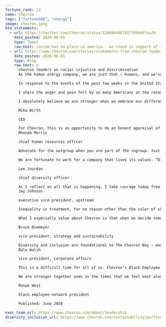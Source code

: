 ```yaml
---
fortune_rank: 13
name: Chevron
tags: ["fortune500", "energy"]
image: chevron.jpeg
blm_statements:
  - url: https://twitter.com/Chevron/status/1268984687927705600?s=20
    date_posted: 2020-06-05
    type: Tweet
    raw_text: racism has no place in america.  we stand in support of the black community and all those seeking systemic change.
  - url: https://www.chevron.com/stories/statements-from-chevron-leaders-on-racial-injustice-and-discrimination
    date_posted: 2020-06-01
    type: Blog
    raw_text: >
      chevron leaders on racial injustice and discrimination
      As the human energy company, we are just that – humans, and we’ve felt the impact of what is happening in the United States around racial injustice. Our company is rooted in a diverse and inclusive culture, but we also understand it is our time to listen and learn.

      In response to the events of the past few weeks in the United States, a number of our leaders have been sharing their thoughts online and with fellow employees. Below are excerpts from their statements:

      I share the anger and pain felt by so many Americans at the recent killings of unarmed black men and women. Racism and brutality have no place in America. Yet these incidents still occur. And they impact people well beyond those directly affected by such tragedies. Including people at our company.

      I absolutely believe we are stronger when we embrace our differences, and now is an important time to do just that.

      Mike Wirth

      CEO

      For Chevron, this is an opportunity to do an honest appraisal of who we are as a company and what we stand for… Our commitment to diversity and inclusion is fundamental. And with this foundation we can always regain lost perspective. Our values offer a place we can always turn to for renewal and become whole.
      Rhonda Morris

      chief human resources officer

      Advocate for the outgroup when you are part of the ingroup. Just like with safety. If you see it, own it. If you hear it, speak it. Advocacy carries with it a dimension of credibility that self-advocacy does not.

      We are fortunate to work for a company that lives its values. “Diversity and Inclusion” is the first value listed in The Chevron Way. That’s not an accident.

      Lee Jourdan

      chief diversity officer

      As I reflect on all that is happening, I take courage today from a few things: Lee’s observation that we are all on a learning journey; that our company encourages us to take that journey together and that so many of you are willing and thoughtful teachers whose examples eloquently challenge us to live by the values in The Chevron Way.
      Jay Johnson

      executive vice president, upstream

      Inequality in treatment, for no reason other than the color of skin, is a stain American society has not yet erased.

      What I especially value about Chevron is that when we decide something is important, we come together and ACT. So I am encouraged by the recognition expressed by many for the need to have a dialogue about systemic bias and make a commitment to combat racism wherever it exists.

      Bruce Niemeyer

      vice president, strategy and sustainability

      Diversity and inclusion are foundational to The Chevron Way – and it is up to all of us to be present, be allies and be actionable in the ugly face of racism, discrimination and injustice.
      Dale Walsh

      vice president, corporate affairs

      This is a difficult time for all of us. Chevron’s Black Employee Network remains committed to being a proactive agent of change. We reject systemic racism. We support diversity, equity and inclusion. We offer a safe space for Chevron employees to come together to share their thoughts and feelings about the times we are living in and what can be done to shape a better future.

      We are stronger together even in the times that we feel most alone.

      Reneé West

      black employee network president

      Published: June 2020

exec_team_url: https://www.chevron.com/about/leadership
diversity_inclusion_url: https://www.chevron.com/sustainability/performance/diversity-inclusion
---
```

